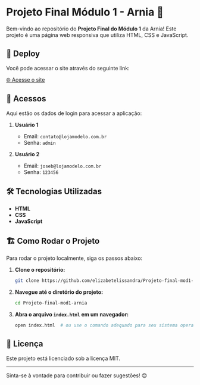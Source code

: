 # Projeto Final Módulo 1 - Arnia 🌟

Bem-vindo ao repositório do **Projeto Final do Módulo 1** da Arnia! Este projeto é uma página web responsiva que utiliza HTML, CSS e JavaScript. 

## 🚀 Deploy

Você pode acessar o site através do seguinte link:

[🌐 Acesse o site](https://projeto-final-mod1-arnia.vercel.app/)

## 🔑 Acessos

Aqui estão os dados de login para acessar a aplicação:

1. **Usuário 1**
   - Email: `contato@lojamodelo.com.br`
   - Senha: `admin`

2. **Usuário 2**
   - Email: `joseb@lojamodelo.com.br`
   - Senha: `123456`

## 🛠️ Tecnologias Utilizadas

- **HTML**
- **CSS**
- **JavaScript**

## 🏗️ Como Rodar o Projeto

Para rodar o projeto localmente, siga os passos abaixo:

1. **Clone o repositório:**
   ```bash
   git clone https://github.com/elizabetelissandra/Projeto-final-mod1-arnia.git
   ```

2. **Navegue até o diretório do projeto:**
   ```bash
   cd Projeto-final-mod1-arnia
   ```

3. **Abra o arquivo `index.html` em um navegador:**
   ```bash
   open index.html  # ou use o comando adequado para seu sistema operacional
   ```

## 📄 Licença

Este projeto está licenciado sob a licença MIT. 

---

Sinta-se à vontade para contribuir ou fazer sugestões! 😊
